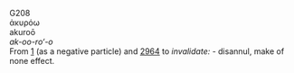<body>
  <p>G208<br>  ἀκυρόω  <br> akuroō  <br><i>ak-oo-ro‘-o </i><br>From <a href="g0001.htm">1</a> (as a negative particle) and <a href="g2964.htm">2964</a>  to <i>invalidate:</i> - disannul, make of none effect.<br></p>
 </body>